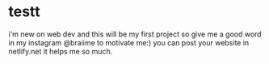 # testt
i'm new on web dev and this will be my first project so give me a good word in my instagram @braiime to motivate me:)
you can post your website in netlify.net it helps me so much.
